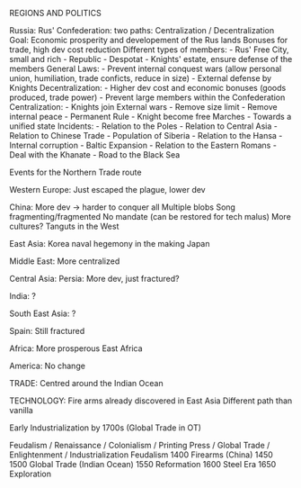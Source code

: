 REGIONS AND POLITICS

Russia:
Rus' Confederation: two paths: Centralization / Decentralization
Goal: Economic prosperity and developement of the Rus lands
Bonuses for trade, high dev cost reduction
Different types of members:
    - Rus' Free City, small and rich 
    - Republic
    - Despotat
    - Knights' estate, ensure defense of the members
General Laws:
    - Prevent internal conquest wars (allow personal union, humiliation, trade conficts, reduce in size)
    - External defense by Knights
Decentralization:
    - Higher dev cost and economic bonuses (goods produced, trade power)
    - Prevent large members within the Confederation
Centralization:
    - Knights join External wars
    - Remove size limit
    - Remove internal peace
    - Permanent Rule 
    - Knight become free Marches
    - Towards a unified state
Incidents:
    - Relation to the Poles
    - Relation to Central Asia
    - Relation to Chinese Trade
    - Population of Siberia
    - Relation to the Hansa
    - Internal corruption
    - Baltic Expansion
    - Relation to the Eastern Romans
    - Deal with the Khanate
    - Road to the Black Sea

Events for the Northern Trade route

Western Europe:
Just escaped the plague, lower dev

China:
More dev -> harder to conquer all
Multiple blobs
Song fragmenting/fragmented
No mandate (can be restored for tech malus)
More cultures?
Tanguts in the West

East Asia:
Korea naval hegemony in the making
Japan

Middle East:
More centralized

Central Asia:
Persia: More dev, just fractured?

India:
?

South East Asia:
?

Spain:
Still fractured

Africa:
More prosperous East Africa

America:
No change

TRADE:
Centred around the Indian Ocean

TECHNOLOGY:
Fire arms already discovered in East Asia
Different path than vanilla

Early Industrialization by 1700s (Global Trade in OT)

Feudalism / Renaissance / Colonialism / Printing Press / Global Trade / Enlightenment / Industrialization
Feudalism
1400 Firearms (China)
1450 
1500 Global Trade (Indian Ocean)
1550 Reformation 
1600 Steel Era
1650 Exploration
  
